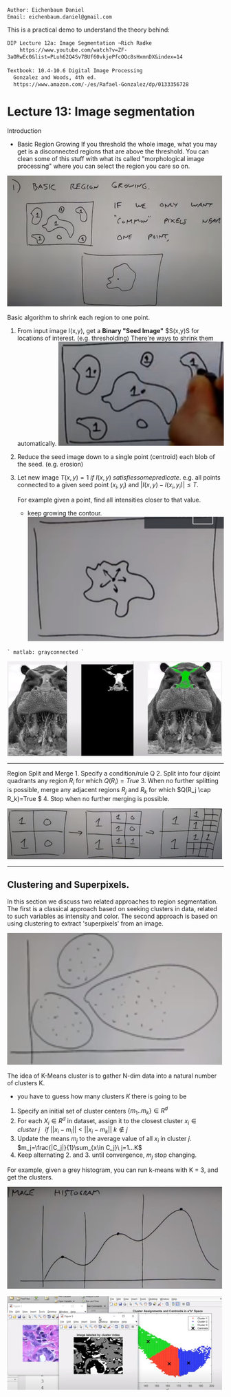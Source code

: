 ```
Author: Eichenbaum Daniel
Email: eichenbaum.daniel@gmail.com
```
This is a practical demo to understand the theory behind:
```
DIP Lecture 12a: Image Segmentation ¬Rich Radke
    https://www.youtube.com/watch?v=ZF-3aORwEc0&list=PLuh62Q4Sv7BUf60vkjePfcOQc8sHxmnDX&index=14

Textbook: 10.4-10.6 Digital Image Processing
  Gonzalez and Woods, 4th ed.  
  https://www.amazon.com/-/es/Rafael-Gonzalez/dp/0133356728  
```

# Lecture 13: Image segmentation

Introduction
  - Basic Region Growing
  If you threshold the whole image, what you may get is a disconnected regions that are above the threshold.
  You can clean some of this stuff with what its called "morphological image processing" where you can select the region you care so on.
  
  ![](regions.jpg)

  Basic algorithm to shrink each region to one point.

  1. From input image I(x,y), get a **Binary "Seed Image"** $S(x,y)S for locations of interest. (e.g. thresholding)
  There're ways to shrink them automatically.
    ![](regions_shrinked.jpg)
  2. Reduce the seed image down to a single point (centroid) each blob of the seed. (e.g. erosion)
  3. Let new image $T(x,y)=1\ if\ I(x,y)\ satisfies some predicate$.
     e.g. all points connected to a given seed point $(x_i, y_i)$ and $|I(x,y) - I(x_i, y_i)|\le T$.

     For example given a point, find all intensities closer to that value.
      - keep growing the contour.
     ![](contour_growing.jpg)

    ` matlab: grayconnected `
    
![](grayconnected.jpg)

---

Region Split and Merge
    1. Specify a condition/rule Q
    2. Split into four dijoint quadrants any region $R_i$ for which $Q(R_i)=True$
    3. When no further splitting is possible, merge any adjacent regions $R_j$ and $R_k$ for which $Q(R_j \cap R_k)=True $
    4. Stop when no further merging is possible.
    
![](region_split_merge.jpg)


---

## Clustering and Superpixels.

In this section we discuss two related approaches to region segmentation. The first is a classical approach based on seeking clusters in data, related to such variables as intensity and color.  The second approach is based on using clustering to extract 'superpixels' from an image.

![](clustering.jpg)

The idea of K-Means cluster is to gather N-dim data into a natural number of clusters K.
- you have to guess how many clusters $K$ there is going to be

    
1. Specify an initial set of cluster centers $\{m_1 .. m_k \}\in R^{d}$
2. For each $X_i\in R^{d}$ in dataset, assign it to the closest cluster $x_i\in cluster\ j\ \ \  if\ ||x_i - m_i||<||x_i - m_k||\ k\notin j$
3. Update the means $m_j$ to the average value of all $x_i$ in cluster $j$. $m_j=\frac{|C_j|}{1}\sum_{x\in C_j}\ j=1...K$
4. Keep alternating 2. and 3. until convergence, $m_j$ stop changing.

For example, given a grey histogram, you can run k-means with K = 3, and get the clusters.

![](hist_clustering.jpg)

![](clustering_example.jpg)

